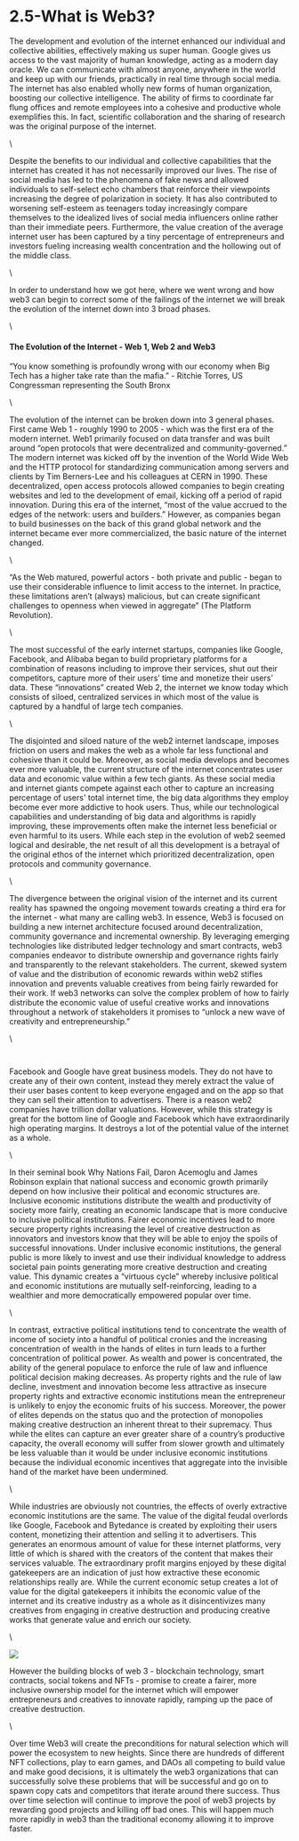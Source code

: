 # 2.5-What is Web3?

The development and evolution of the internet enhanced our individual and collective abilities, effectively making us super human. Google gives us access to the vast majority of human knowledge, acting as a modern day oracle. We can communicate with almost anyone, anywhere in the world and keep up with our friends, practically in real time through social media. The internet has also enabled wholly new forms of human organization, boosting our collective intelligence. The ability of firms to coordinate far flung offices and remote employees into a cohesive and productive whole exemplifies this. In fact, scientific collaboration and the sharing of research was the original purpose of the internet.

\


Despite the benefits to our individual and collective capabilities that the internet has created it has not necessarily improved our lives. The rise of social media has led to the phenomena of fake news and allowed individuals to self-select echo chambers that reinforce their viewpoints increasing the degree of polarization in society. It has also contributed to worsening self-esteem as teenagers today increasingly compare themselves to the idealized lives of social media influencers online rather than their immediate peers. Furthermore, the value creation of the average internet user has been captured by a tiny percentage of entrepreneurs and investors fueling increasing wealth concentration and the hollowing out of the middle class.

\


In order to understand how we got here, where we went wrong and how web3 can begin to correct some of the failings of the internet we will break the evolution of the internet down into 3 broad phases.

\


#### The Evolution of the Internet - Web 1, Web 2 and Web3

“You know something is profoundly wrong with our economy when Big Tech has a higher take rate than the mafia.” - Ritchie Torres, US Congressman representing the South Bronx

\


The evolution of the internet can be broken down into 3 general phases. First came Web 1 - roughly 1990 to 2005 - which was the first era of the modern internet. Web1 primarily focused on data transfer and was built around “open protocols that were decentralized and community-governed.” The modern internet was kicked off by the invention of the World Wide Web and the HTTP protocol for standardizing communication among servers and clients by Tim Berners-Lee and his colleagues at CERN in 1990. These decentralized, open access protocols allowed companies to begin creating websites and led to the development of email, kicking off a period of rapid innovation. During this era of the internet, “most of the value accrued to the edges of the network: users and builders.” However, as companies began to build businesses on the back of this grand global network and the internet became ever more commercialized, the basic nature of the internet changed.

\


“As the Web matured, powerful actors - both private and public - began to use their considerable influence to limit access to the internet. In practice, these limitations aren’t (always) malicious, but can create significant challenges to openness when viewed in aggregate” (The Platform Revolution).

\


The most successful of the early internet startups, companies like Google, Facebook, and Alibaba began to build proprietary platforms for a combination of reasons including to improve their services, shut out their competitors, capture more of their users’ time and monetize their users’ data. These “innovations” created Web 2, the internet we know today which consists of siloed, centralized services in which most of the value is captured by a handful of large tech companies.

\


The disjointed and siloed nature of the web2 internet landscape, imposes friction on users and makes the web as a whole far less functional and cohesive than it could be. Moreover, as social media develops and becomes ever more valuable, the current structure of the internet concentrates user data and economic value within a few tech giants. As these social media and internet giants compete against each other to capture an increasing percentage of users' total internet time, the big data algorithms they employ become ever more addictive to hook users. Thus, while our technological capabilities and understanding of big data and algorithms is rapidly improving, these improvements often make the internet less beneficial or even harmful to its users. While each step in the evolution of web2 seemed logical and desirable, the net result of all this development is a betrayal of the original ethos of the internet which prioritized decentralization, open protocols and community governance.

\


The divergence between the original vision of the internet and its current reality has spawned the ongoing movement towards creating a third era for the internet - what many are calling web3. In essence, Web3 is focused on building a new internet architecture focused around decentralization, community governance and incremental ownership. By leveraging emerging technologies like distributed ledger technology and smart contracts, web3 companies endeavor to distribute ownership and governance rights fairly and transparently to the relevant stakeholders. The current, skewed system of value and the distribution of economic rewards within web2 stifles innovation and prevents valuable creatives from being fairly rewarded for their work. If web3 networks can solve the complex problem of how to fairly distribute the economic value of useful creative works and innovations throughout a network of stakeholders it promises to “unlock a new wave of creativity and entrepreneurship.”

\


<figure><img src="https://lh4.googleusercontent.com/0t74aJRNbpuSWgeMq9vTLl7eD3wsaQJa4YDRcIhQViQyXrfDnpKucO5Yhb-1gCy8lKj__UM6VM3lqfdaawjzjP5cC7mmK73pqKdOP3JYACkgv5w47I0NlbtWRv4odB1EWwrcgcFCaWy2sYs0T5qmXA" alt=""><figcaption></figcaption></figure>

<figure><img src="https://lh6.googleusercontent.com/cHJcfzgfYzvEiDku0SFsEs11oJXzws_Eh3rTyCvea2kJ0tYD4cO0fno2qWoe9jg4VmhJDIEW6pSXeRMYKDPeACEceu6mRipz0NNr-DzZBxf1MCy7WM0FtcH-nQXK_ailku6QJRReITZw9zeeJc7hEA" alt=""><figcaption></figcaption></figure>

Facebook and Google have great business models. They do not have to create any of their own content, instead they merely extract the value of their user bases content to keep everyone engaged and on the app so that they can sell their attention to advertisers. There is a reason web2 companies have trillion dollar valuations. However, while this strategy is great for the bottom line of Google and Facebook which have extraordinarily high operating margins. It destroys a lot of the potential value of the internet as a whole.

\


In their seminal book Why Nations Fail, Daron Acemoglu and James Robinson explain that national success and economic growth primarily depend on how inclusive their political and economic structures are. Inclusive economic institutions distribute the wealth and productivity of society more fairly, creating an economic landscape that is more conducive to inclusive political institutions. Fairer economic incentives lead to more secure property rights increasing the level of creative destruction as innovators and investors know that they will be able to enjoy the spoils of successful innovations. Under inclusive economic institutions, the general public is more likely to invest and use their individual knowledge to address societal pain points generating more creative destruction and creating value. This dynamic creates a “virtuous cycle” whereby inclusive political and economic institutions are mutually self-reinforcing, leading to a wealthier and more democratically empowered popular over time.

\


In contrast, extractive political institutions tend to concentrate the wealth of income of society into a handful of political cronies and the increasing concentration of wealth in the hands of elites in turn leads to a further concentration of political power. As wealth and power is concentrated, the ability of the general populace to enforce the rule of law and influence political decision making decreases. As property rights and the rule of law decline, investment and innovation become less attractive as insecure property rights and extractive economic institutions mean the entrepreneur is unlikely to enjoy the economic fruits of his success. Moreover, the power of elites depends on the status quo and the protection of monopolies making creative destruction an inherent threat to their supremacy. Thus while the elites can capture an ever greater share of a country’s productive capacity, the overall economy will suffer from slower growth and ultimately be less valuable than it would be under inclusive economic institutions because the individual economic incentives that aggregate into the invisible hand of the market have been undermined.

\


While industries are obviously not countries, the effects of overly extractive economic institutions are the same. The value of the digital feudal overlords like Google, Facebook and Bytedance is created by exploiting their users content, monetizing their attention and selling it to advertisers. This generates an enormous amount of value for these internet platforms, very little of which is shared with the creators of the content that makes their services valuable. The extraordinary profit margins enjoyed by these digital gatekeepers are an indication of just how extractive these economic relationships really are. While the current economic setup creates a lot of value for the digital gatekeepers it inhibits the economic value of the internet and its creative industry as a whole as it disincentivizes many creatives from engaging in creative destruction and producing creative works that generate value and enrich our society.

\


![](https://lh4.googleusercontent.com/kggrlz1CCahVf2SXsYqRt2VaMbDGWGHYG4OfQ5zaYBqWuzhGHn\_MSVrL0jcplhy4i4PMRX4bSYoYLZ6V6ghUapf4miL-VEOtYS3KiDbaf8fXOC0fDrKJ6aQulEPI7zytB2Q0GtK6LHBmTKFpt9mWpg)

However the building blocks of web 3 - blockchain technology, smart contracts, social tokens and NFTs - promise to create a fairer, more inclusive ownership model for the internet which will empower entrepreneurs and creatives to innovate rapidly, ramping up the pace of creative destruction.

\


Over time Web3 will create the preconditions for natural selection which will power the ecosystem to new heights. Since there are hundreds of different NFT collections, play to earn games, and DAOs all competing to build value and make good decisions, it is ultimately the web3 organizations that can successfully solve these problems that will be successful and go on to spawn copy cats and competitors that iterate around there success. Thus over time selection will continue to improve the pool of web3 projects by rewarding good projects and killing off bad ones. This will happen much more rapidly in web3 than the traditional economy allowing it to improve faster. 
